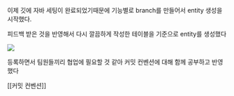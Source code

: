 이제 깃에 자바 세팅이 완료되었기때문에 기능별로 branch를 만들어서
entity 생성을시작했다. 


피드백 받은 것을 반영해서 다시 깔끔하게 작성한 테이블을 기준으로 entity를 생성했다

![](https://i.imgur.com/NTj8B4J.png)


등록하면서 팀원들끼리 협업에 필요할 것 같아 커밋 컨벤션에 대해 함께 공부하고 반영했다

[[커밋 컨벤션]]


